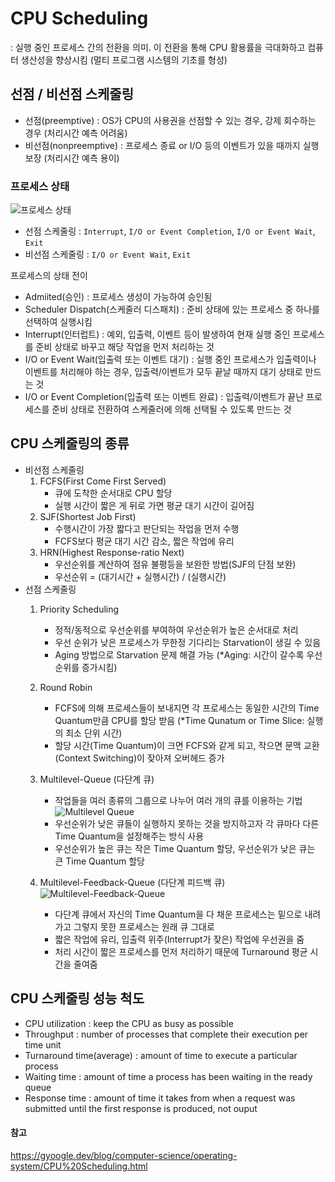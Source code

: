 # CPU Scheduling
: 실행 중인 프로세스 간의 전환을 의미. 이 전환을 통해 CPU 활용률을 극대화하고 컴퓨터 생산성을 향상시킴 (멀티 프로그램 시스템의 기초를 형성)

## 선점 / 비선점 스케줄링
- 선점(preemptive) : OS가 CPU의 사용권을 선점할 수 있는 경우, 강제 회수하는 경우 (처리시간 예측 어려움)
- 비선점(nonpreemptive) : 프로세스 종료 or I/O 등의 이벤트가 있을 때까지 실행 보장 (처리시간 예측 용이)

### 프로세스 상태
![프로세스 상태](https://t1.daumcdn.net/cfile/tistory/99E85E3A5C460F1906)
- 선점 스케줄링 : `Interrupt`, `I/O or Event Completion`, `I/O or Event Wait`, `Exit`
- 비선점 스케줄링 : `I/O or Event Wait`, `Exit`

프로세스의 상태 전이
- Admiited(승인) : 프로세스 생성이 가능하여 승인됨
- Scheduler Dispatch(스케줄러 디스패치) : 준비 상태에 있는 프로세스 중 하나를 선택하여 실행시킴
- Interrupt(인터럽트) : 예외, 입출력, 이벤트 등이 발생하여 현재 실행 중인 프로세스를 준비 상태로 바꾸고 해당 작업을 먼저 처리하는 것
- I/O or Event Wait(입출력 또는 이벤트 대기) : 실행 중인 프로세스가 입출력이나 이벤트를 처리해야 하는 경우, 입출력/이벤트가 모두 끝날 때까지 대기 상태로 만드는 것
- I/O or Event Completion(입출력 또는 이벤트 완료) : 입출력/이벤트가 끝난 프로세스를 준비 상태로 전환하여 스케줄러에 의해 선택될 수 있도록 만드는 것

## CPU 스케줄링의 종류
- 비선점 스케줄링
  1. FCFS(First Come First Served)
      - 큐에 도착한 순서대로 CPU 할당
      - 실행 시간이 짧은 게 뒤로 가면 평균 대기 시간이 길어짐
  2. SJF(Shortest Job First)
      - 수행시간이 가장 짧다고 판단되는 작업을 먼저 수행
      - FCFS보다 평균 대기 시간 감소, 짧은 작업에 유리
  3. HRN(Highest Response-ratio Next)
      - 우선순위를 계산하여 점유 불평등을 보완한 방법(SJF의 단점 보완)
      - 우선순위 = (대기시간 + 실행시간) / (실행시간)
- 선점 스케줄링
  1. Priority Scheduling
      - 정적/동적으로 우선순위를 부여하여 우선순위가 높은 순서대로 처리
      - 우선 순위가 낮은 프로세스가 무한정 기다리는 Starvation이 생길 수 있음
      - Aging 방법으로 Starvation 문제 해결 가능 (*Aging: 시간이 갈수록 우선순위를 증가시킴)
  2. Round Robin
      - FCFS에 의해 프로세스들이 보내지면 각 프로세스는 동일한 시간의 Time Quantum만큼 CPU를 할당 받음 (*Time Qunatum or Time Slice: 실행의 최소 단위 시간)
      - 할당 시간(Time Quantum)이 크면 FCFS와 같게 되고, 작으면 문맥 교환(Context Switching)이 잦아져 오버헤드 증가
  3. Multilevel-Queue (다단계 큐)
      - 작업들을 여러 종류의 그룹으로 나누어 여러 개의 큐를 이용하는 기법
          ![Multilevel Queue](https://notesformsc.org/wp-content/uploads/2019/05/Multilevel-Queue.png)
      - 우선순위가 낮은 큐들이 실행하지 못하는 것을 방지하고자 각 큐마다 다른 Time Quantum을 설정해주는 방식 사용
      - 우선순위가 높은 큐는 작은 Time Quantum 할당, 우선순위가 낮은 큐는 큰 Time Quantum 할당
  4. Multilevel-Feedback-Queue (다단계 피드백 큐)
      ![Multilevel-Feedback-Queue](https://user-images.githubusercontent.com/13609011/91695489-2cb0b500-eba9-11ea-8578-6602fee742ed.png)
      
      - 다단계 큐에서 자신의 Time Quantum을 다 채운 프로세스는 밑으로 내려가고 그렇지 못한 프로세스는 원래 큐 그대로
      - 짧은 작업에 유리, 입출력 위주(Interrupt가 잦은) 작업에 우선권을 줌
      - 처리 시간이 짧은 프로세스를 먼저 처리하기 때문에 Turnaround 평균 시간을 줄여줌

## CPU 스케줄링 성능 척도
- CPU utilization : keep the CPU as busy as possible
- Throughput : number of processes that complete their execution per time unit
- Turnaround time(average) : amount of time to execute a particular process
- Waiting time : amount of time a process has been waiting in the ready queue
- Response time : amount of time it takes from when a request was submitted until the first response is produced, not ouput


#### 참고
<https://gyoogle.dev/blog/computer-science/operating-system/CPU%20Scheduling.html>